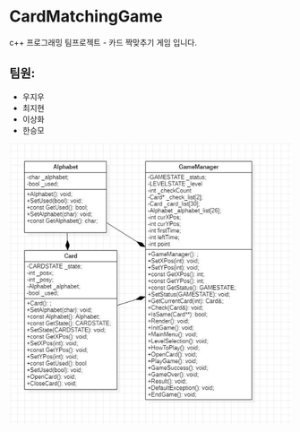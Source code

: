 # CardMatchingGame
c++ 프로그래밍 팀프로젝트 - 카드 짝맞추기 게임 입니다.


팀원:
---


- 우지우
- 최지현
- 이상화
- 한승모

![UML](https://raw.githubusercontent.com/ozo98/CardMatchingGame/master/CardMatchingGameUML.JPG "CardGame UML")

